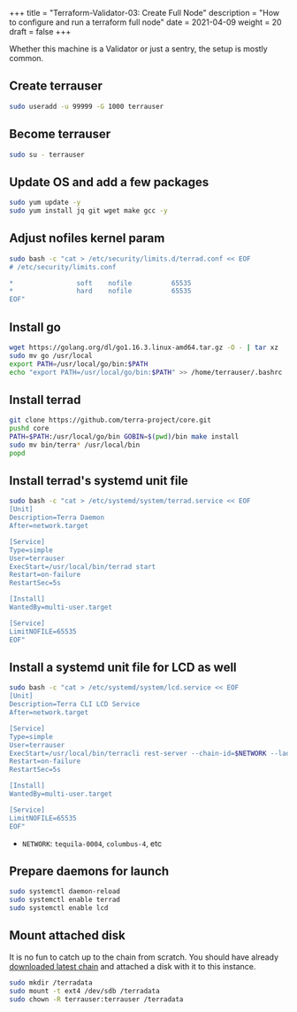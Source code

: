 +++
title = "Terraform-Validator-03: Create Full Node"
description = "How to configure and run a terraform full node"
date = 2021-04-09
weight = 20
draft = false
+++

Whether this machine is a Validator or just a sentry, the setup is mostly common.


## Create terrauser
```bash
sudo useradd -u 99999 -G 1000 terrauser
```

## Become terrauser
```bash
sudo su - terrauser
```

## Update OS and add a few packages
```bash
sudo yum update -y
sudo yum install jq git wget make gcc -y
```

## Adjust nofiles kernel param
```bash
sudo bash -c "cat > /etc/security/limits.d/terrad.conf << EOF
# /etc/security/limits.conf

*                soft    nofile          65535
*                hard    nofile          65535
EOF"
```

## Install go
```bash
wget https://golang.org/dl/go1.16.3.linux-amd64.tar.gz -O - | tar xz 
sudo mv go /usr/local
export PATH=/usr/local/go/bin:$PATH
echo "export PATH=/usr/local/go/bin:$PATH" >> /home/terrauser/.bashrc
```


## Install terrad
```bash
git clone https://github.com/terra-project/core.git
pushd core
PATH=$PATH:/usr/local/go/bin GOBIN=$(pwd)/bin make install
sudo mv bin/terra* /usr/local/bin
popd
```



## Install terrad's systemd unit file
```bash
sudo bash -c "cat > /etc/systemd/system/terrad.service << EOF
[Unit]
Description=Terra Daemon
After=network.target

[Service]
Type=simple
User=terrauser
ExecStart=/usr/local/bin/terrad start
Restart=on-failure
RestartSec=5s

[Install]
WantedBy=multi-user.target

[Service]
LimitNOFILE=65535
EOF"
```

## Install a systemd unit file for LCD as well
```bash
sudo bash -c "cat > /etc/systemd/system/lcd.service << EOF
[Unit]
Description=Terra CLI LCD Service
After=network.target

[Service]
Type=simple
User=terrauser
ExecStart=/usr/local/bin/terracli rest-server --chain-id=$NETWORK --laddr=tcp://0.0.0.0:1317 --node tcp://localhost:26657 --trust-node=true
Restart=on-failure
RestartSec=5s

[Install]
WantedBy=multi-user.target

[Service]
LimitNOFILE=65535
EOF"
```
* `NETWORK`: `tequila-0004`, `columbus-4`, etc

## Prepare daemons for launch
```bash
sudo systemctl daemon-reload
sudo systemctl enable terrad
sudo systemctl enable lcd
```

## Mount attached disk
It is no fun to catch up to the chain from scratch.  You should have already [downloaded latest chain](./get-chain.md) and attached a disk with it to this instance. 
```bash
sudo mkdir /terradata
sudo mount -t ext4 /dev/sdb /terradata
sudo chown -R terrauser:terrauser /terradata
```